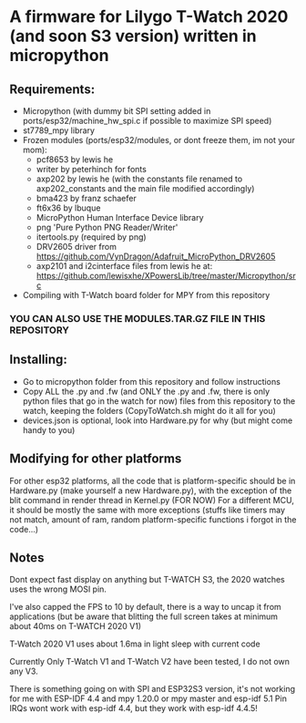 # A firmware for Lilygo T-Watch 2020 (and soon S3 version) written in micropython
## Requirements:
- Micropython (with dummy bit SPI setting added in ports/esp32/machine_hw_spi.c if possible to maximize SPI speed)
- st7789_mpy library
- Frozen modules (ports/esp32/modules, or dont freeze them, im not your mom):
  - pcf8653 by lewis he
  - writer by peterhinch for fonts
  - axp202 by lewis he (with the constants file renamed to axp202_constants and the main file modified accordingly)
  - bma423 by franz schaefer
  - ft6x36 by lbuque
  - MicroPython Human Interface Device library
  - png 'Pure Python PNG Reader/Writer'
  - itertools.py (required by png)
  - DRV2605 driver from https://github.com/VynDragon/Adafruit_MicroPython_DRV2605
  - axp2101 and i2cinterface files from lewis he at: https://github.com/lewisxhe/XPowersLib/tree/master/Micropython/src
- Compiling with T-Watch board folder for MPY from this repository
### YOU CAN ALSO USE THE MODULES.TAR.GZ FILE IN THIS REPOSITORY


## Installing:
- Go to micropython folder from this repository and follow instructions
- Copy ALL the .py and .fw (and ONLY the .py and .fw, there is only python files that go in the watch for now) files from this repository to the watch, keeping the folders (CopyToWatch.sh might do it all for you)
- devices.json is optional, look into Hardware.py for why (but might come handy to you)

## Modifying for other platforms
For other esp32 platforms, all the code that is platform-specific should be in Hardware.py (make yourself a new Hardware.py), with the exception of the blit command in render thread in Kernel.py (FOR NOW)
For a different MCU, it should be mostly the same with more exceptions (stuffs like timers may not match, amount of ram, random platform-specific functions i forgot in the code...)


## Notes
Dont expect fast display on anything but T-WATCH S3, the 2020 watches uses the wrong MOSI pin.

I've also capped the FPS to 10 by default, there is a way to uncap it from applications (but be aware that blitting the full screen takes at minimum about 40ms on T-WATCH 2020 V1)

T-Watch 2020 V1 uses about 1.6ma in light sleep with current code


Currently Only T-Watch V1 and T-Watch V2 have been tested, I do not own any V3.


There is something going on with SPI and ESP32S3 version, it's not working for me with ESP-IDF 4.4 and mpy 1.20.0 or mpy master and esp-idf 5.1
Pin IRQs wont work with esp-idf 4.4, but they work with esp-idf 4.4.5!
